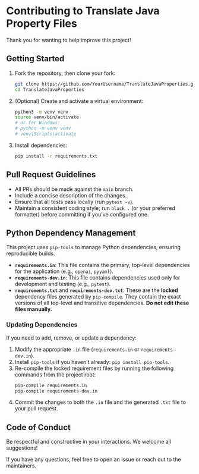 # Contributing to Translate Java Property Files

Thank you for wanting to help improve this project!

## Getting Started

1. Fork the repository, then clone your fork:

   ```bash
   git clone https://github.com/YourUsername/TranslateJavaProperties.git
   cd TranslateJavaProperties
   ```

2. (Optional) Create and activate a virtual environment:

   ```bash
   python3 -m venv venv
   source venv/bin/activate
   # or for Windows:
   # python -m venv venv
   # venv\Scripts\activate
   ```

3. Install dependencies:

   ```bash
   pip install -r requirements.txt
   ```

## Pull Request Guidelines

- All PRs should be made against the `main` branch.
- Include a concise description of the changes.
- Ensure that all tests pass locally (run `pytest -v`).
- Maintain a consistent coding style; run `black .` (or your preferred formatter) before committing if you’ve configured one.

## Python Dependency Management

This project uses `pip-tools` to manage Python dependencies, ensuring reproducible builds.

-   **`requirements.in`**: This file contains the primary, top-level dependencies for the application (e.g., `openai`, `pyyaml`).
-   **`requirements-dev.in`**: This file contains dependencies used only for development and testing (e.g., `pytest`).
-   **`requirements.txt`** and **`requirements-dev.txt`**: These are the **locked** dependency files generated by `pip-compile`. They contain the exact versions of all top-level and transitive dependencies. **Do not edit these files manually.**

### Updating Dependencies

If you need to add, remove, or update a dependency:
1.  Modify the appropriate `.in` file (`requirements.in` or `requirements-dev.in`).
2.  Install `pip-tools` if you haven't already: `pip install pip-tools`.
3.  Re-compile the locked requirement files by running the following commands from the project root:
    ```bash
    pip-compile requirements.in
    pip-compile requirements-dev.in
    ```
4.  Commit the changes to both the `.in` file and the generated `.txt` file to your pull request.

## Code of Conduct

Be respectful and constructive in your interactions. We welcome all suggestions!

If you have any questions, feel free to open an issue or reach out to the maintainers.